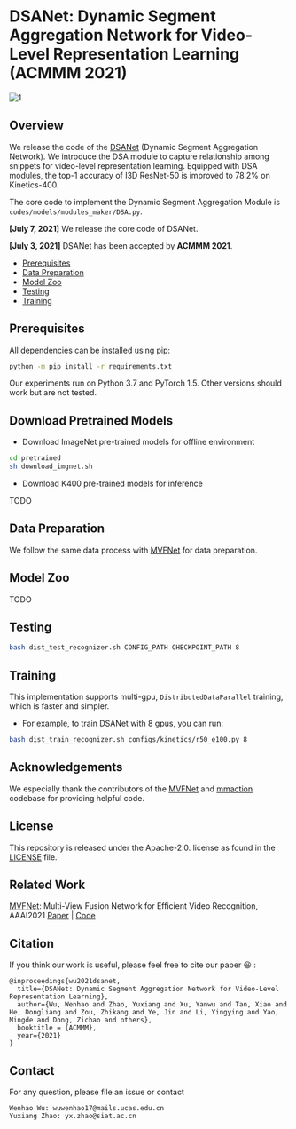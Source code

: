 # DSANet: Dynamic Segment Aggregation Network for Video-Level Representation Learning (ACMMM 2021)
![1](DSANet.png)  

## Overview 
We release the code of the [DSANet](https://arxiv.org/abs/2105.12085) (Dynamic Segment Aggregation Network). We introduce the DSA module to capture relationship among snippets for video-level representation learning. Equipped with DSA modules, the top-1 accuracy of I3D ResNet-50 is improved to 78.2% on Kinetics-400. 

The core code to implement the Dynamic Segment Aggregation Module is `codes/models/modules_maker/DSA.py`. 

**[July 7, 2021]**  We release the core code of DSANet.

**[July 3, 2021]**  DSANet has been accepted by **ACMMM 2021**.

* [Prerequisites](#Prerequisites)
* [Data Preparation](#data-preparation)
* [Model Zoo](#model-zoo)
* [Testing](#testing)  
* [Training](#training)  



## Prerequisites

All dependencies can be installed using pip:

```sh
python -m pip install -r requirements.txt
```

Our experiments run on Python 3.7 and PyTorch 1.5. Other versions should work but are not tested.

## Download Pretrained Models

- Download ImageNet pre-trained models for offline environment

```sh
cd pretrained
sh download_imgnet.sh
```


- Download K400 pre-trained models for inference

TODO

<!-- Please refer to [Model Zoo](#model-zoo). -->


## Data Preparation
We follow the same data process with [MVFNet](https://github.com/whwu95/MVFNet/blob/main/data_process/DATASETS.md) for data preparation.



## Model Zoo


TODO




## Testing


```sh
bash dist_test_recognizer.sh CONFIG_PATH CHECKPOINT_PATH 8 
```

## Training
This implementation supports multi-gpu, `DistributedDataParallel` training, which is faster and simpler. 


- For example, to train DSANet with 8 gpus, you can run:

```sh
bash dist_train_recognizer.sh configs/kinetics/r50_e100.py 8
```



## Acknowledgements
We especially thank the contributors of the [MVFNet](https://github.com/whwu95/MVFNet) and [mmaction](https://github.com/open-mmlab/mmaction) codebase for providing helpful code.


## License
This repository is released under the Apache-2.0. license as found in the [LICENSE](LICENSE) file.

## Related Work
[MVFNet](https://github.com/whwu95/MVFNet): Multi-View Fusion Network for Efficient Video Recognition, AAAI2021  [Paper](https://arxiv.org/pdf/2012.06977.pdf) | [Code](https://github.com/whwu95/MVFNet)


## Citation
If you think our work is useful, please feel free to cite our paper 😆 :
```
@inproceedings{wu2021dsanet,
  title={DSANet: Dynamic Segment Aggregation Network for Video-Level Representation Learning},
  author={Wu, Wenhao and Zhao, Yuxiang and Xu, Yanwu and Tan, Xiao and He, Dongliang and Zou, Zhikang and Ye, Jin and Li, Yingying and Yao, Mingde and Dong, Zichao and others},
  booktitle = {ACMMM},
  year={2021}
}
```





## Contact
For any question, please file an issue or contact
```
Wenhao Wu: wuwenhao17@mails.ucas.edu.cn
Yuxiang Zhao: yx.zhao@siat.ac.cn
```